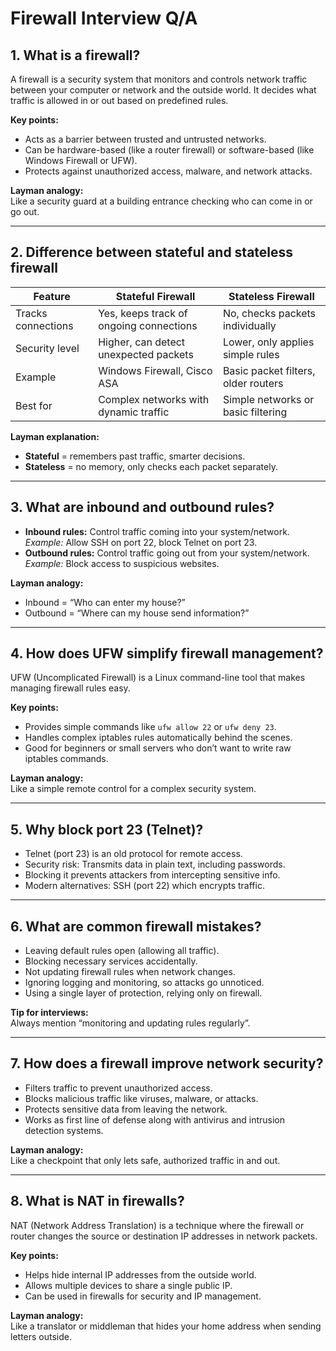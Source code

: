 # Firewall Interview Q/A

## 1. What is a firewall?

A firewall is a security system that monitors and controls network traffic between your computer or network and the outside world. It decides what traffic is allowed in or out based on predefined rules.

**Key points:**
- Acts as a barrier between trusted and untrusted networks.
- Can be hardware-based (like a router firewall) or software-based (like Windows Firewall or UFW).
- Protects against unauthorized access, malware, and network attacks.

**Layman analogy:**  
Like a security guard at a building entrance checking who can come in or go out.

---

## 2. Difference between stateful and stateless firewall


| Feature | Stateful Firewall | Stateless Firewall |
|---------|-----------------|-----------------|
| Tracks connections | Yes, keeps track of ongoing connections | No, checks packets individually |
| Security level | Higher, can detect unexpected packets | Lower, only applies simple rules |
| Example | Windows Firewall, Cisco ASA | Basic packet filters, older routers |
| Best for | Complex networks with dynamic traffic | Simple networks or basic filtering |

**Layman explanation:**  
- **Stateful** = remembers past traffic, smarter decisions.  
- **Stateless** = no memory, only checks each packet separately.

---

## 3. What are inbound and outbound rules?
 
- **Inbound rules:** Control traffic coming into your system/network.  
  *Example:* Allow SSH on port 22, block Telnet on port 23.  
- **Outbound rules:** Control traffic going out from your system/network.  
  *Example:* Block access to suspicious websites.

**Layman analogy:**  
- Inbound = “Who can enter my house?”  
- Outbound = “Where can my house send information?”

---

## 4. How does UFW simplify firewall management?
 
UFW (Uncomplicated Firewall) is a Linux command-line tool that makes managing firewall rules easy.

**Key points:**  
- Provides simple commands like `ufw allow 22` or `ufw deny 23`.  
- Handles complex iptables rules automatically behind the scenes.  
- Good for beginners or small servers who don’t want to write raw iptables commands.

**Layman analogy:**  
Like a simple remote control for a complex security system.

---

## 5. Why block port 23 (Telnet)?
 
- Telnet (port 23) is an old protocol for remote access.  
- Security risk: Transmits data in plain text, including passwords.  
- Blocking it prevents attackers from intercepting sensitive info.  
- Modern alternatives: SSH (port 22) which encrypts traffic.

---

## 6. What are common firewall mistakes?

- Leaving default rules open (allowing all traffic).  
- Blocking necessary services accidentally.  
- Not updating firewall rules when network changes.  
- Ignoring logging and monitoring, so attacks go unnoticed.  
- Using a single layer of protection, relying only on firewall.

**Tip for interviews:**  
Always mention “monitoring and updating rules regularly”.

---

## 7. How does a firewall improve network security?

- Filters traffic to prevent unauthorized access.  
- Blocks malicious traffic like viruses, malware, or attacks.  
- Protects sensitive data from leaving the network.  
- Works as first line of defense along with antivirus and intrusion detection systems.

**Layman analogy:**  
Like a checkpoint that only lets safe, authorized traffic in and out.

---

## 8. What is NAT in firewalls?

NAT (Network Address Translation) is a technique where the firewall or router changes the source or destination IP addresses in network packets.

**Key points:**  
- Helps hide internal IP addresses from the outside world.  
- Allows multiple devices to share a single public IP.  
- Can be used in firewalls for security and IP management.

**Layman analogy:**  
Like a translator or middleman that hides your home address when sending letters outside.
